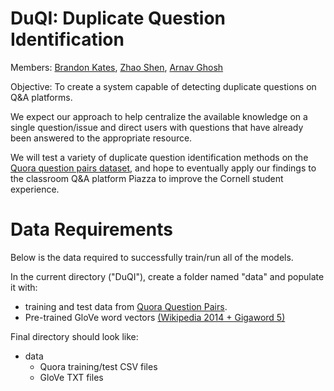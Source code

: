 # DuQI: Duplicate Question Identification

Members: 
[Brandon Kates](https://github.com/BrandonKates),
[Zhao Shen](https://github.com/yuzhshen),
[Arnav Ghosh](https://github.com/garnav)

Objective: To create a system capable of detecting duplicate questions on 
Q&A platforms.

We expect our approach to help centralize the available knowledge on a single
question/issue and direct users with questions that have already been answered
to the appropriate resource.

We will test a variety of duplicate question identification methods on the 
[Quora question pairs dataset](https://www.kaggle.com/c/quora-question-pairs/data),
and hope to eventually apply our findings to the classroom Q&A platform Piazza to
improve the Cornell student experience.

Data Requirements
=================

Below is the data required to successfully train/run all of the models.

In the current directory ("DuQI"), create a folder named "data" and populate it with:
- training and test data from [Quora Question Pairs](https://www.kaggle.com/c/quora-question-pairs/data).
- Pre-trained GloVe word vectors [(Wikipedia 2014 + Gigaword 5)](https://nlp.stanford.edu/projects/glove/)

Final directory should look like:
- data
    - Quora training/test CSV files
    - GloVe TXT files